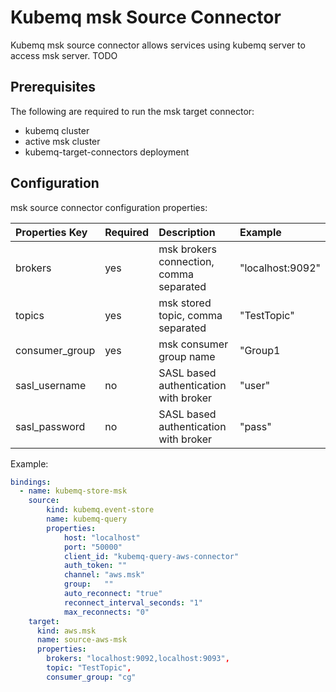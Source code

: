 # Kubemq msk Source Connector

Kubemq msk source connector allows services using kubemq server to access msk server. TODO

## Prerequisites
The following are required to run the msk target connector:

- kubemq cluster
- active msk cluster
- kubemq-target-connectors deployment

## Configuration

msk source connector configuration properties:

| Properties Key | Required | Description                                | Example          |
|:---------------|:---------|:-------------------------------------------|:-----------------|
| brokers        | yes      | msk brokers connection, comma separated    | "localhost:9092" |
| topics         | yes      | msk stored topic, comma separated          | "TestTopic"      |
| consumer_group | yes      | msk consumer group name                    | "Group1          |
| sasl_username  | no       | SASL based authentication with broker      | "user"           |
| sasl_password  | no       | SASL based authentication with broker      | "pass"           |

Example:

```yaml
bindings:
  - name: kubemq-store-msk
    source:
        kind: kubemq.event-store
        name: kubemq-query
        properties:
            host: "localhost"
            port: "50000"
            client_id: "kubemq-query-aws-connector"
            auth_token: ""
            channel: "aws.msk"
            group:   ""
            auto_reconnect: "true"
            reconnect_interval_seconds: "1"
            max_reconnects: "0"
    target:
      kind: aws.msk
      name: source-aws-msk
      properties:
     	brokers: "localhost:9092,localhost:9093",
	    topic: "TestTopic",
	    consumer_group: "cg"
```
